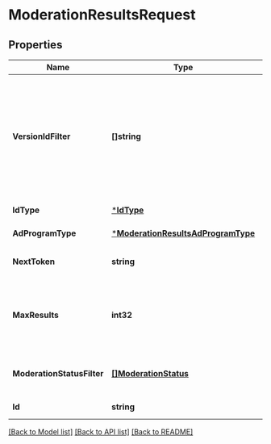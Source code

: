 # ModerationResultsRequest

## Properties
Name | Type | Description | Notes
------------ | ------------- | ------------- | -------------
**VersionIdFilter** | **[]string** | Filter by specific version id of the ad. The API will return the ad&#x27;s all versions moderation status if this field is empty. | [optional] [default to null]
**IdType** | [***IdType**](IdType.md) |  | [default to null]
**AdProgramType** | [***ModerationResultsAdProgramType**](ModerationResultsAdProgramType.md) |  | [default to null]
**NextToken** | **string** |  | [optional] [default to null]
**MaxResults** | **int32** | Sets a limit on the number of results returned by an operation. | [default to null]
**ModerationStatusFilter** | [**[]ModerationStatus**](ModerationStatus.md) | Filter by specific moderation status. | [optional] [default to null]
**Id** | **string** |  | [default to null]

[[Back to Model list]](../README.md#documentation-for-models) [[Back to API list]](../README.md#documentation-for-api-endpoints) [[Back to README]](../README.md)

